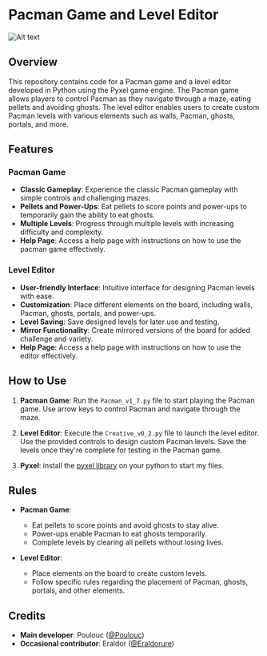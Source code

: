 # Pacman Game and Level Editor

![Alt text](https://assets.st-note.com/production/uploads/images/87259797/rectangle_large_type_2_d1c26071b75701d2324ba370eef40b4e.png?fit=bounds&quality=85&width=1280 "pyxel logo")

## Overview

This repository contains code for a Pacman game and a level editor developed in Python using the Pyxel game engine. The Pacman game allows players to control Pacman as they navigate through a maze, eating pellets and avoiding ghosts. The level editor enables users to create custom Pacman levels with various elements such as walls, Pacman, ghosts, portals, and more.

## Features

### Pacman Game

- **Classic Gameplay**: Experience the classic Pacman gameplay with simple controls and challenging mazes.
- **Pellets and Power-Ups**: Eat pellets to score points and power-ups to temporarily gain the ability to eat ghosts.
- **Multiple Levels**: Progress through multiple levels with increasing difficulty and complexity.
- **Help Page**: Access a help page with instructions on how to use the pacman game effectively.


### Level Editor

- **User-friendly Interface**: Intuitive interface for designing Pacman levels with ease.
- **Customization**: Place different elements on the board, including walls, Pacman, ghosts, portals, and power-ups.
- **Level Saving**: Save designed levels for later use and testing.
- **Mirror Functionality**: Create mirrored versions of the board for added challenge and variety.
- **Help Page**: Access a help page with instructions on how to use the editor effectively.

## How to Use

1. **Pacman Game**: Run the `Pacman_v1_7.py` file to start playing the Pacman game. Use arrow keys to control Pacman and navigate through the maze.

2. **Level Editor**: Execute the `Creative_v0_2.py` file to launch the level editor. Use the provided controls to design custom Pacman levels. Save the levels once they're complete for testing in the Pacman game.

3. **Pyxel**: install the [pyxel library](https://github.com/kitao/pyxel) on your python to start my files.

## Rules

- **Pacman Game**:
  - Eat pellets to score points and avoid ghosts to stay alive.
  - Power-ups enable Pacman to eat ghosts temporarily.
  - Complete levels by clearing all pellets without losing lives.

- **Level Editor**:
  - Place elements on the board to create custom levels.
  - Follow specific rules regarding the placement of Pacman, ghosts, portals, and other elements.

## Credits

- **Main developer**: Poulouc ([@Poulouc](https://github.com/Poulouc))
- **Occasional contributor**: Eraldor ([@Eraldorure](https://github.com/Eraldorure))
